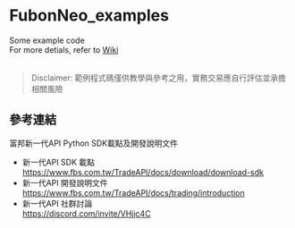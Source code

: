# FubonNeo_examples
Some example code<br>
For more detials, refer to [Wiki](https://github.com/phenomenoner/FubonNeo_examples/wiki)
<br><br> 

> Disclaimer: 範例程式碼僅供教學與參考之用，實務交易應自行評估並承擔相關風險
> 
## 參考連結
富邦新一代API Python SDK載點及開發說明文件
* 新一代API SDK 載點<br>
https://www.fbs.com.tw/TradeAPI/docs/download/download-sdk
* 新一代API 開發說明文件<br>
https://www.fbs.com.tw/TradeAPI/docs/trading/introduction 
* 新一代API 社群討論<br>
https://discord.com/invite/VHjjc4C
